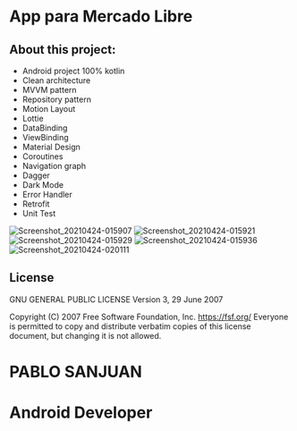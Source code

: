 # App para Mercado Libre

## About this project:
* Android project 100% kotlin
* Clean architecture
* MVVM pattern
* Repository pattern
* Motion Layout
* Lottie
* DataBinding
* ViewBinding
* Material Design
* Coroutines
* Navigation graph
* Dagger
* Dark Mode
* Error Handler
* Retrofit
* Unit Test

![Screenshot_20210424-015907](https://user-images.githubusercontent.com/11621609/115950470-0ecdf280-a4a1-11eb-8d75-b2ae88bbdd50.png)
![Screenshot_20210424-015921](https://user-images.githubusercontent.com/11621609/115950472-1097b600-a4a1-11eb-9902-d85f652065e3.png)
![Screenshot_20210424-015929](https://user-images.githubusercontent.com/11621609/115950476-11c8e300-a4a1-11eb-8416-df8d40c631c0.png)
![Screenshot_20210424-015936](https://user-images.githubusercontent.com/11621609/115950478-1392a680-a4a1-11eb-9947-a1adcd9e1740.png)
![Screenshot_20210424-020111](https://user-images.githubusercontent.com/11621609/115950479-14c3d380-a4a1-11eb-9bc1-0b6b42bfebcb.png)

## License
GNU GENERAL PUBLIC LICENSE
Version 3, 29 June 2007

Copyright (C) 2007 Free Software Foundation, Inc. <https://fsf.org/>
Everyone is permitted to copy and distribute verbatim copies
of this license document, but changing it is not allowed.

# PABLO SANJUAN
# Android Developer
